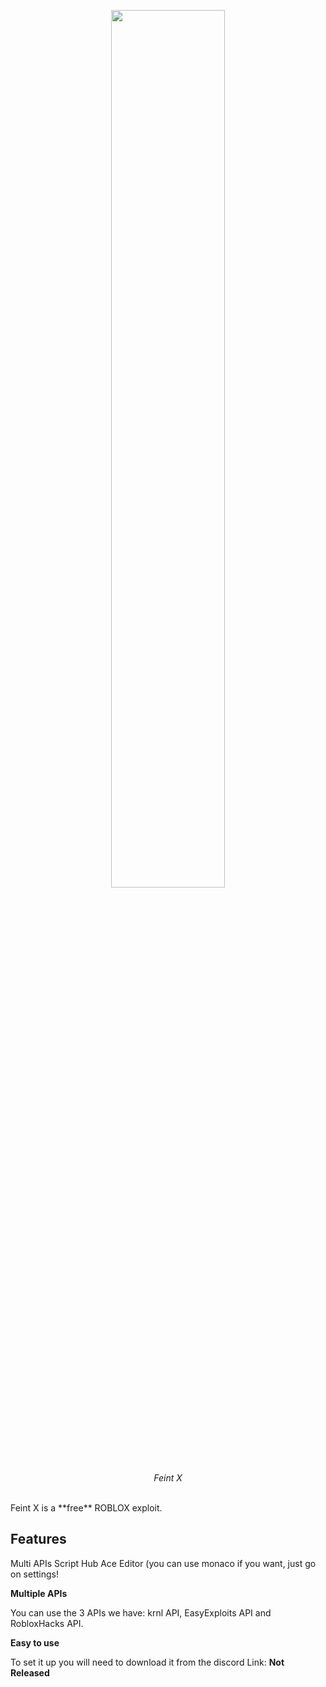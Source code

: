 <p align="center">
<img src="https://cdn.discordapp.com/attachments/757984564617543742/840361444440145920/FeintX.png" width="60%"><br><i>Feint X</i>
<br><br>
</p>
Feint X is a **free** ROBLOX exploit.

## Features

Multi APIs
Script Hub
Ace Editor (you can use monaco if you want, just go on settings!

**Multiple APIs**

You can use the 3 APIs we have: krnl API, EasyExploits API and RobloxHacks API.

**Easy to use**

To set it up you will need to download it from the discord
Link: **Not Released**
